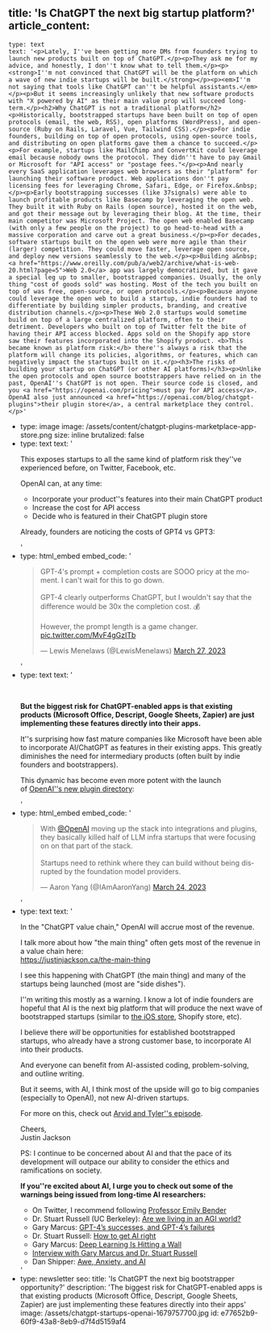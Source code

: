 title: 'Is ChatGPT the next big startup platform?'
article_content:
  -
    type: text
    text: '<p>Lately, I''ve been getting more DMs from founders trying to launch new products built on top of ChatGPT.</p><p>They ask me for my advice, and honestly, I don''t know what to tell them.</p><p><strong>I''m not convinced that ChatGPT will be the platform on which a wave of new indie startups will be built.</strong></p><p><em>I''m not saying that tools like ChatGPT can''t be helpful assistants.</em></p><p>But it seems increasingly unlikely that new software products with "X powered by AI" as their main value prop will succeed long-term.</p><h2>Why ChatGPT is not a traditional platform</h2><p>Historically, bootstrapped startups have been built on top of open protocols (email, the web, RSS), open platforms (WordPress), and open-source (Ruby on Rails, Laravel, Vue, Tailwind CSS).</p><p>For indie founders, building on top of open protocols, using open-source tools, and distributing on open platforms gave them a chance to succeed.</p><p>For example, startups like MailChimp and ConvertKit could leverage email because nobody owns the protocol. They didn''t have to pay Gmail or Microsoft for "API access" or "postage fees."</p><p>And nearly every SaaS application leverages web browsers as their "platform" for launching their software product. Web applications don''t pay licensing fees for leveraging Chrome, Safari, Edge, or Firefox.&nbsp;</p><p>Early bootstrapping successes (like 37signals) were able to launch profitable products like Basecamp by leveraging the open web. They built it with Ruby on Rails (open source), hosted it on the web, and got their message out by leveraging their blog. At the time, their main competitor was Microsoft Project. The open web enabled Basecamp (with only a few people on the project) to go head-to-head with a massive corporation and carve out a great business.</p><p>For decades, software startups built on the open web were more agile than their (larger) competition. They could move faster, leverage open source, and deploy new versions seamlessly to the web.</p><p>Building a&nbsp;<a href="https://www.oreilly.com/pub/a/web2/archive/what-is-web-20.html?page=5">Web 2.0</a> app was largely democratized, but it gave a special leg up to smaller, bootstrapped companies. Usually, the only thing "cost of goods sold" was hosting. Most of the tech you built on top of was free, open-source, or open protocols.</p><p>Because anyone could leverage the open web to build a startup, indie founders had to differentiate by building simpler products, branding, and creative distribution channels.</p><p>These Web 2.0 startups would sometime build on top of a large centralized platform, often to their detriment. Developers who built on top of Twitter felt the bite of having their API access blocked. Apps sold on the Shopify app store saw their features incorporated into the Shopify product. <b>This became known as platform risk:</b> there''s always a risk that the platform will change its policies, algorithms, or features, which can negatively impact the startups built on it.</p><h3>The risks of building your startup on ChatGPT (or other AI platforms)</h3><p>Unlike the open protocols and open source bootstrappers have relied on in the past, OpenAI''s ChatGPT is not open. Their source code is closed, and you <a href="https://openai.com/pricing">must pay for API access</a>. OpenAI also just announced <a href="https://openai.com/blog/chatgpt-plugins">their plugin store</a>, a central marketplace they control.</p>'
  -
    type: image
    image: /assets/content/chatgpt-plugins-marketplace-app-store.png
    size: inline
    brutalized: false
  -
    type: text
    text: '<p>This exposes startups to all the same kind of platform risk they''ve experienced before, on Twitter, Facebook, etc.</p><p>OpenAI can, at any time:</p><ul><li>Incorporate your product''s features into their main ChatGPT product</li><li>Increase the cost for API access&nbsp;</li><li>Decide who is featured in their ChatGPT plugin store</li></ul><p>Already, founders are noticing the costs of GPT4 vs GPT3:</p>'
  -
    type: html_embed
    embed_code: '<blockquote class="twitter-tweet tw-align-center" data-conversation="none"><p lang="en" dir="ltr">GPT-4&#39;s prompt + completion costs are SOOO pricy at the moment. I can&#39;t wait for this to go down.<br><br>GPT-4 clearly outperforms ChatGPT, but I wouldn&#39;t say that the difference would be 30x the completion cost. 💰<br><br>However, the prompt length is a game changer. <a href="https://t.co/MvF4gGzITb">pic.twitter.com/MvF4gGzITb</a></p>&mdash; Lewis Menelaws (@LewisMenelaws) <a href="https://twitter.com/LewisMenelaws/status/1640365795371802624?ref_src=twsrc%5Etfw">March 27, 2023</a></blockquote> <script async src="https://platform.twitter.com/widgets.js" charset="utf-8"></script>'
  -
    type: text
    text: '<p><br></p><p><strong>But the biggest risk for ChatGPT-enabled apps is that existing products (Microsoft Office, Descript, Google Sheets, Zapier) are just implementing these features directly into their apps.</strong></p><p>It''s surprising how fast mature companies like Microsoft have been able to incorporate AI/ChatGPT as features in their existing apps. This greatly diminishes the need for intermediary products (often built by indie founders and bootstrappers).</p><p>This dynamic has become even more potent with the launch of&nbsp;<a href="https://openai.com/blog/chatgpt-plugins" target="_blank" rel="noopener noreferrer">OpenAI''s new plugin directory</a>:</p>'
  -
    type: html_embed
    embed_code: '<blockquote class="twitter-tweet tw-align-center"><p lang="en" dir="ltr">With <a href="https://twitter.com/OpenAI?ref_src=twsrc%5Etfw">@OpenAI</a> moving up the stack into integrations and plugins, they basically killed half of LLM infra startups that were focusing on on that part of the stack. <br><br>Startups need to rethink where they can build without being disrupted by the foundation model providers.</p>&mdash; Aaron Yang (@IAmAaronYang) <a href="https://twitter.com/IAmAaronYang/status/1639237798313054208?ref_src=twsrc%5Etfw">March 24, 2023</a></blockquote> <script async src="https://platform.twitter.com/widgets.js" charset="utf-8"></script>'
  -
    type: text
    text: '<p>In the "ChatGPT value chain," OpenAI will accrue most of the revenue.</p><p>I talk more about how "the main thing" often gets most of the revenue in a value chain here:<br>​<a href="https://t.co/hVGnElb1kf" target="_blank" rel="noopener noreferrer">https://justinjackson.ca/the-main-thing</a></p><p>I see this happening with ChatGPT (the main thing) and many of the startups being launched (most are "side dishes").</p><p>I''m writing this mostly as a warning. I know a lot of indie founders are hopeful that AI is the next big platform that will produce the next wave of bootstrapped startups (similar to&nbsp;<a href="https://twitter.com/Eduullv/status/1638988638657695989" target="_blank" rel="noopener noreferrer">the iOS store</a>, Shopify store, etc).</p><p>I believe there <i>will</i> be opportunities for established bootstrapped startups, who already have a strong customer base, to incorporate AI into their products.</p><p>And everyone can benefit from AI-assisted coding, problem-solving, and outline writing.</p><p>But it seems, with AI, I think most of the upside will go to big companies (especially to OpenAI), not new AI-driven startups.</p><p>For more on this, check out&nbsp;<a href="https://catchup.fm/episodes/arvid-tyler-are-talking-about-ai" target="_blank" rel="noopener noreferrer">Arvid and Tyler''s episode</a>.</p><p>Cheers,<br>Justin Jackson</p><p>PS: I continue to be concerned about AI and that the pace of its development will outpace our ability to consider the ethics and ramifications on society.</p><p><strong>If you''re excited about AI, I urge you to check out some of the warnings being issued from long-time AI researchers:</strong></p><ul><li>On Twitter, I recommend following&nbsp;<a href="https://twitter.com/emilymbender" target="_blank" rel="noopener noreferrer">Professor Emily Bender</a>​</li><li>Dr. Stuart Russell (UC Berkeley):&nbsp;<a href="https://share.transistor.fm/s/deca2e46" target="_blank" rel="noopener noreferrer">Are we living in an AGI world?</a>​</li><li>Gary Marcus:&nbsp;<a href="https://garymarcus.substack.com/p/gpt-4s-successes-and-gpt-4s-failures" target="_blank" rel="noopener noreferrer">GPT-4’s successes, and GPT-4’s failures</a>​</li><li>Dr. Stuart Russell:&nbsp;<a href="https://www.youtube.com/watch?v=zGU2dxlGmoA" target="_blank" rel="noopener noreferrer">How to get AI right</a>​</li><li>Gary Marcus:&nbsp;<a href="https://nautil.us/deep-learning-is-hitting-a-wall-238440/" target="_blank" rel="noopener noreferrer">Deep Learning Is Hitting a Wall</a>​</li><li>​<a href="https://plinkhq.com/i/733163012/e/1000603166437" target="_blank" rel="noopener noreferrer">Interview with Gary Marcus and Dr. Stuart Russell</a>​</li><li>Dan Shipper:&nbsp;<a href="https://every.to/chain-of-thought/awe-anxiety-and-ai" target="_blank" rel="noopener noreferrer">Awe, Anxiety, and AI</a></li></ul>'
  -
    type: newsletter
seo:
  title: 'Is ChatGPT the next big bootstrapper opportunity?'
  description: 'The biggest risk for ChatGPT-enabled apps is that existing products (Microsoft Office, Descript, Google Sheets, Zapier) are just implementing these features directly into their apps'
  image: /assets/chatgpt-startups-openai-1679757700.jpg
id: e77652b9-60f9-43a8-8eb9-d7f4d5159af4
